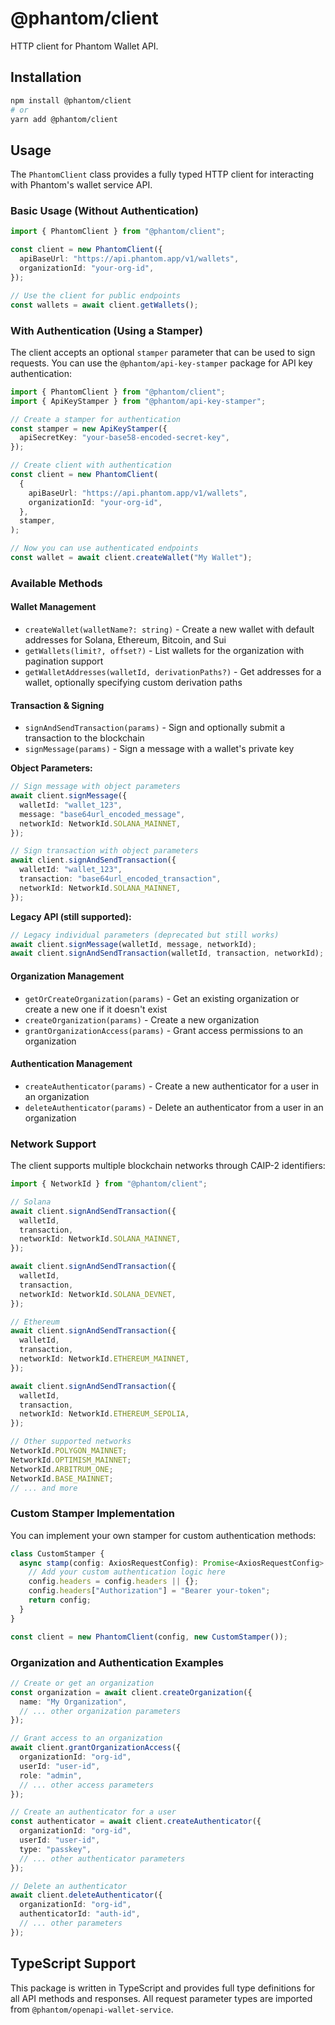 # @phantom/client

HTTP client for Phantom Wallet API.

## Installation

```bash
npm install @phantom/client
# or
yarn add @phantom/client
```

## Usage

The `PhantomClient` class provides a fully typed HTTP client for interacting with Phantom's wallet service API.

### Basic Usage (Without Authentication)

```typescript
import { PhantomClient } from "@phantom/client";

const client = new PhantomClient({
  apiBaseUrl: "https://api.phantom.app/v1/wallets",
  organizationId: "your-org-id",
});

// Use the client for public endpoints
const wallets = await client.getWallets();
```

### With Authentication (Using a Stamper)

The client accepts an optional `stamper` parameter that can be used to sign requests. You can use the `@phantom/api-key-stamper` package for API key authentication:

```typescript
import { PhantomClient } from "@phantom/client";
import { ApiKeyStamper } from "@phantom/api-key-stamper";

// Create a stamper for authentication
const stamper = new ApiKeyStamper({
  apiSecretKey: "your-base58-encoded-secret-key",
});

// Create client with authentication
const client = new PhantomClient(
  {
    apiBaseUrl: "https://api.phantom.app/v1/wallets",
    organizationId: "your-org-id",
  },
  stamper,
);

// Now you can use authenticated endpoints
const wallet = await client.createWallet("My Wallet");
```

### Available Methods

#### Wallet Management

- `createWallet(walletName?: string)` - Create a new wallet with default addresses for Solana, Ethereum, Bitcoin, and Sui
- `getWallets(limit?, offset?)` - List wallets for the organization with pagination support
- `getWalletAddresses(walletId, derivationPaths?)` - Get addresses for a wallet, optionally specifying custom derivation paths

#### Transaction & Signing

- `signAndSendTransaction(params)` - Sign and optionally submit a transaction to the blockchain
- `signMessage(params)` - Sign a message with a wallet's private key

**Object Parameters:**

```typescript
// Sign message with object parameters
await client.signMessage({
  walletId: "wallet_123",
  message: "base64url_encoded_message",
  networkId: NetworkId.SOLANA_MAINNET,
});

// Sign transaction with object parameters
await client.signAndSendTransaction({
  walletId: "wallet_123",
  transaction: "base64url_encoded_transaction",
  networkId: NetworkId.SOLANA_MAINNET,
});
```

**Legacy API (still supported):**

```typescript
// Legacy individual parameters (deprecated but still works)
await client.signMessage(walletId, message, networkId);
await client.signAndSendTransaction(walletId, transaction, networkId);
```

#### Organization Management

- `getOrCreateOrganization(params)` - Get an existing organization or create a new one if it doesn't exist
- `createOrganization(params)` - Create a new organization
- `grantOrganizationAccess(params)` - Grant access permissions to an organization

#### Authentication Management

- `createAuthenticator(params)` - Create a new authenticator for a user in an organization
- `deleteAuthenticator(params)` - Delete an authenticator from a user in an organization

### Network Support

The client supports multiple blockchain networks through CAIP-2 identifiers:

```typescript
import { NetworkId } from "@phantom/client";

// Solana
await client.signAndSendTransaction({
  walletId,
  transaction,
  networkId: NetworkId.SOLANA_MAINNET,
});

await client.signAndSendTransaction({
  walletId,
  transaction,
  networkId: NetworkId.SOLANA_DEVNET,
});

// Ethereum
await client.signAndSendTransaction({
  walletId,
  transaction,
  networkId: NetworkId.ETHEREUM_MAINNET,
});

await client.signAndSendTransaction({
  walletId,
  transaction,
  networkId: NetworkId.ETHEREUM_SEPOLIA,
});

// Other supported networks
NetworkId.POLYGON_MAINNET;
NetworkId.OPTIMISM_MAINNET;
NetworkId.ARBITRUM_ONE;
NetworkId.BASE_MAINNET;
// ... and more
```

### Custom Stamper Implementation

You can implement your own stamper for custom authentication methods:

```typescript
class CustomStamper {
  async stamp(config: AxiosRequestConfig): Promise<AxiosRequestConfig> {
    // Add your custom authentication logic here
    config.headers = config.headers || {};
    config.headers["Authorization"] = "Bearer your-token";
    return config;
  }
}

const client = new PhantomClient(config, new CustomStamper());
```

### Organization and Authentication Examples

```typescript
// Create or get an organization
const organization = await client.createOrganization({
  name: "My Organization",
  // ... other organization parameters
});

// Grant access to an organization
await client.grantOrganizationAccess({
  organizationId: "org-id",
  userId: "user-id",
  role: "admin",
  // ... other access parameters
});

// Create an authenticator for a user
const authenticator = await client.createAuthenticator({
  organizationId: "org-id",
  userId: "user-id",
  type: "passkey",
  // ... other authenticator parameters
});

// Delete an authenticator
await client.deleteAuthenticator({
  organizationId: "org-id",
  authenticatorId: "auth-id",
  // ... other parameters
});
```

## TypeScript Support

This package is written in TypeScript and provides full type definitions for all API methods and responses. All request parameter types are imported from `@phantom/openapi-wallet-service`.
